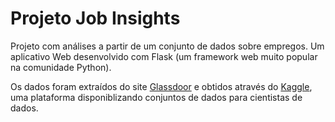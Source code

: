 # Projeto Job Insights

Projeto com análises a partir de um conjunto de dados sobre empregos. Um aplicativo Web desenvolvido com Flask (um framework web muito popular na comunidade Python). 

  Os dados foram extraídos do site [Glassdoor](https://www.glassdoor.com.br/) e obtidos através do [Kaggle](https://www.kaggle.com/atharvap329/glassdoor-data-science-job-data), uma plataforma disponiblizando conjuntos de dados para cientistas de dados.

